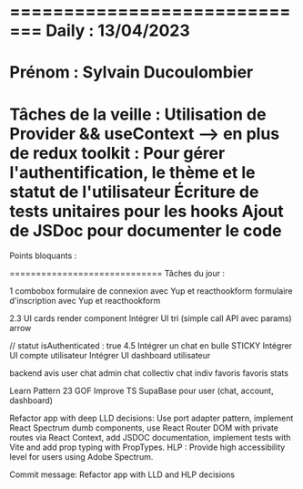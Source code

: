=============================
Daily :
13/04/2023
=============================
Prénom :
Sylvain Ducoulombier
=============================
Tâches de la veille :
Utilisation de Provider && useContext
--> en plus de redux toolkit :
Pour gérer l'authentification, le thème et le statut de l'utilisateur
Écriture de tests unitaires pour les hooks
Ajout de JSDoc pour documenter le code
=============================
Points bloquants :

=============================
Tâches du jour :

1 combobox
formulaire de connexion avec Yup et reacthookform
formulaire d'inscription avec Yup et reacthookform

2.3 UI cards render component
Intégrer UI tri (simple call API avec params)
arrow


// statut isAuthenticated : true
4.5 Intégrer un chat en bulle STICKY
Intégrer UI compte utilisateur
Intégrer UI dashboard utilisateur



backend
avis user
chat admin
chat collectiv
chat indiv
favoris
favoris stats


Learn Pattern 23 GOF
Improve TS
SupaBase pour user (chat, account, dashboard)

Refactor app with deep LLD decisions: Use port adapter pattern, implement React Spectrum dumb components, use React Router DOM with private routes via React Context, add JSDOC documentation, implement tests with Vite and add prop typing with PropTypes. HLP : Provide high accessibility level for users using Adobe Spectrum.

Commit message: Refactor app with LLD and HLP decisions